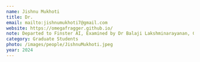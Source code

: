 ```yaml
---
name: Jishnu Mukhoti
title: Dr.
email: mailto:jishnumukhoti7@gmail.com
website: https://omegafragger.github.io/
note: Departed to Finster AI, Examined by Dr Balaji Lakshminarayanan, Google DeepMind
category: Graduate Students
photo: /images/people/JishnuMukhoti.jpeg
year: 2024
---
```

